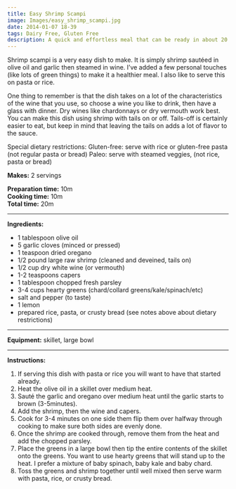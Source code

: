 ```yaml
---
title: Easy Shrimp Scampi
image: Images/easy_shrimp_scampi.jpg
date: 2014-01-07 18-39
tags: Dairy Free, Gluten Free
description: A quick and effortless meal that can be ready in about 20 minutes. Toss with lots of hearty greens, and serve with either rice, pasta, or crusty bread for a complete meal.
---
```

Shrimp scampi is a very easy dish to make. It is simply shrimp sautéed in olive oil and garlic then steamed in wine. I’ve added a few personal touches (like lots of green things) to make it a healthier meal. I also like to serve this on pasta or rice.

One thing to remember is that the dish takes on a lot of the characteristics of the wine that you use, so choose a wine you like to drink, then have a  glass with dinner. Dry wines like chardonnays or dry vermouth work best. You can make this dish using shrimp with tails on or off. Tails-off is certainly easier to eat, but keep in mind that leaving the tails on adds a lot of flavor to the sauce. 

Special dietary restrictions:
Gluten-free: serve with rice or gluten-free pasta (not regular pasta or bread)
Paleo: serve with steamed veggies, (not rice, pasta or bread)

**Makes:** 2 servings

**Preparation time:** 10m  
**Cooking time:** 10m  
**Total time:** 20m

---

**Ingredients:**

- 1 tablespoon olive oil
- 5 garlic cloves (minced or pressed)
- 1 teaspoon dried oregano
- 1/2 pound large raw shrimp (cleaned and deveined, tails on)
- 1/2 cup dry white wine  (or vermouth)
- 1-2 teaspoons capers
- 1 tablespoon chopped fresh parsley
- 3-4 cups hearty greens (chard/collard greens/kale/spinach/etc)
-  salt and pepper (to taste)
- 1 lemon
-  prepared rice, pasta, or crusty bread (see notes above about dietary restrictions)


---

**Equipment:** skillet, large bowl

---

**Instructions:**

1. If serving this dish with pasta or rice you will want to have that started already.
1. Heat the olive oil in a skillet over medium heat.
1. Sauté the garlic and oregano over medium heat until the garlic starts to brown (3-5minutes).
1. Add the shrimp, then the wine and capers. 
1. Cook for 3-4 minutes on one side them flip them over halfway through cooking to make sure both sides are evenly done. 
1. Once the shrimp are cooked through, remove them from the heat and add the chopped parsley. 
1. Place the greens in a large bowl then tip the entire contents of the skillet onto the greens. You want to use hearty greens that will stand up to the heat. I prefer a mixture of baby spinach, baby kale and baby chard.
1. Toss the greens and shrimp together until well mixed then serve warm with pasta, rice, or crusty bread.

